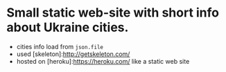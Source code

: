 # Small static web-site with short info about Ukraine cities.     

- cities info load from `json.file`
- used [skeleton]:http://getskeleton.com/
- hosted on [heroku]:https://heroku.com/ like a static web site